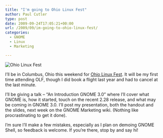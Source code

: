 ```yaml
---
title: "I'm going to Ohio Linux Fest"
author: Paul Cutler
type: post
date: 2009-09-24T17:05:21+00:00
url: /2009/09/im-going-to-ohio-linux-fest/
categories:
  - GNOME
  - Linux
  - Marketing

---
```

<img src="http://castrojo.files.wordpress.com/2009/08/400x300.png?w=700#038;h=259" alt="Ohio Linux Fest" data-recalc-dims="1" />

I&#8217;ll be in Columbus, Ohio this weekend for [Ohio Linux Fest][1]. It will be my first time attending OLF, though I did book a flight last year and had to cancel at the last minute.

I&#8217;ll be giving a talk &#8211; &#8220;An Introduction GNOME 3.0&#8221; where I&#8217;ll cover what GNOME is, how it started, touch on the recent 2.28 release, and what may be coming in GNOME 3.0. I&#8217;ll post my presentation, both the handout and the slides, next week on the GNOME Marketing wiki. (Nothing like procrastinating to get it done).

I&#8217;m sure I&#8217;ll make a few mistakes, especially as I plan on demoing GNOME Shell, so feedback is welcome. If you&#8217;re there, stop by and say hi!

 [1]: http://www.ohiolinux.org